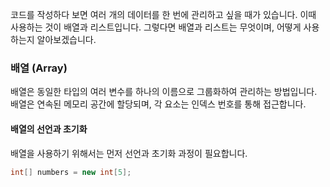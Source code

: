 코드를 작성하다 보면 여러 개의 데이터를 한 번에 관리하고 싶을 때가 있습니다. 이때 사용하는 것이 배열과 리스트입니다. 그렇다면 배열과 리스트는 무엇이며, 어떻게 사용하는지 알아보겠습니다.

### 배열 (Array)

배열은 동일한 타입의 여러 변수를 하나의 이름으로 그룹화하여 관리하는 방법입니다. 배열은 연속된 메모리 공간에 할당되며, 각 요소는 인덱스 번호를 통해 접근합니다.

#### 배열의 선언과 초기화

배열을 사용하기 위해서는 먼저 선언과 초기화 과정이 필요합니다.

```c#
int[] numbers = new int[5];
```

